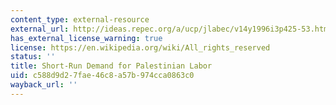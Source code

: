 ```yaml
---
content_type: external-resource
external_url: http://ideas.repec.org/a/ucp/jlabec/v14y1996i3p425-53.html
has_external_license_warning: true
license: https://en.wikipedia.org/wiki/All_rights_reserved
status: ''
title: Short-Run Demand for Palestinian Labor
uid: c588d9d2-7fae-46c8-a57b-974cca0863c0
wayback_url: ''
---
```

